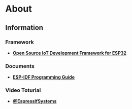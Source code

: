 # About

## Information

### Framework

* **[Open Source IoT Development Framework for ESP32](https://dl.espressif.com/dl/esp-idf/?idf=4.4)**   

### Documents

* **[ESP-IDF Programming Guide](https://docs.espressif.com/projects/esp-idf/en/latest/esp32/index.html#)**

### Video Toturial

* **[@EspressifSystems](https://www.youtube.com/@EspressifSystems)**